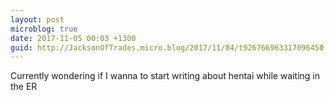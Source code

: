 ```yaml
---
layout: post
microblog: true
date: 2017-11-05 00:03 +1300
guid: http://JacksonOfTrades.micro.blog/2017/11/04/t926766963317096450.html
---
```

Currently wondering if I wanna to start writing about hentai while waiting in the ER
